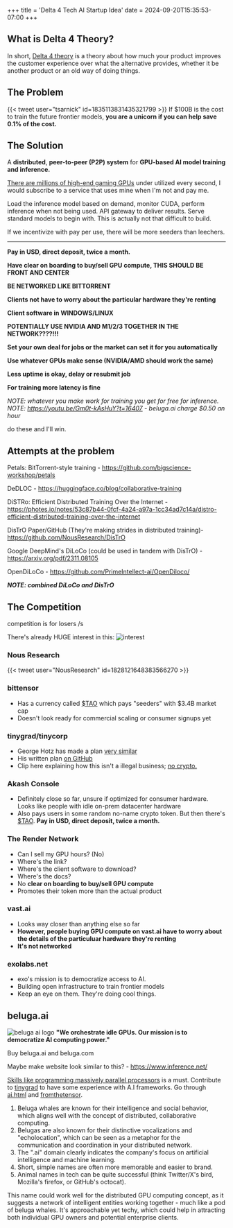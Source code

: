 +++
title = 'Delta 4 Tech AI Startup Idea'
date = 2024-09-20T15:35:53-07:00
+++
## What is Delta 4 Theory?
In short, [Delta 4 theory](https://www.seedtoscale.com/blog/kunal-shahs-delta-4-theory-of-successful-startups) is a theory about how much your product improves the customer experience over what the alternative provides, whether it be another product or an old way of doing things.

## The Problem
{{< tweet user="tsarnick" id=1835113831435321799 >}}
If $100B is the cost to train the future frontier models, **you are a unicorn if you can help save 0.1% of the cost.**

## The Solution
A **distributed**, **peer-to-peer (P2P) system** for **GPU-based AI model training and inference.**

[There are millions of high-end gaming GPUs](https://store.steampowered.com/hwsurvey/videocard/) under utilized every second, I would subscribe to a service that uses mine when I'm not and pay me.

Load the inference model based on demand, monitor CUDA, perform inference when not being used. API gateway to deliver results. Serve standard models to begin with. This is actually not that difficult to build.

If we incentivize with pay per use, there will be more seeders than leechers.

---
**Pay in USD, direct deposit, twice a month.**

**Have clear on boarding to buy/sell GPU compute, THIS SHOULD BE FRONT AND CENTER**

**BE NETWORKED LIKE BITTORRENT**

**Clients not have to worry about the particular hardware they're renting**

**Client software in WINDOWS/LINUX**

**POTENTIALLY USE NVIDIA AND M1/2/3 TOGETHER IN THE NETWORK????!!!**

**Set your own deal for jobs or the market can set it for you automatically**

**Use whatever GPUs make sense (NVIDIA/AMD should work the same)**

**Less uptime is okay, delay or resubmit job**

**For training more latency is fine**

*NOTE: whatever you make work for training you get for free for inference.*
*NOTE: https://youtu.be/Gm0t-kAsHuY?t=16407 - beluga.ai charge $0.50 an hour*

do these and I'll win.

## Attempts at the problem
Petals: BitTorrent-style training - https://github.com/bigscience-workshop/petals

DeDLOC - https://huggingface.co/blog/collaborative-training

DiSTRo: Efficient Distributed Training Over the Internet - https://photes.io/notes/53c87b44-0fcf-4a24-a97a-1cc34ad7c14a/distro-efficient-distributed-training-over-the-internet

DisTrO Paper/GitHub (They're making strides in distributed training)- https://github.com/NousResearch/DisTrO

Google DeepMind's DiLoCo (could be used in tandem with DisTrO) - https://arxiv.org/pdf/2311.08105

OpenDiLoCo - https://github.com/PrimeIntellect-ai/OpenDiloco/

***NOTE: combined DiLoCo and DisTrO***

## The Competition
competition is for losers /s

There's already HUGE interest in this:
![interest](/img/dump/customer_int.png)

### Nous Research
{{< tweet user="NousResearch" id=1828121648383566270 >}}

### bittensor
- Has a currency called [$TAO](https://www.coingecko.com/en/coins/bittensor) which pays "seeders" with $3.4B market cap
- Doesn't look ready for commercial scaling or consumer signups yet

### tinygrad/tinycorp
- George Hotz has made a plan [very similar](https://www.youtube.com/watch?v=LJbUaciFdV8)
- His written plan [on GitHub](https://github.com/tinygrad/toonygrad/blob/master/PLAN.md)
- Clip here explaining how this isn't a illegal business; [no crypto.](https://youtu.be/LJbUaciFdV8?t=3384)

### Akash Console
- Definitely close so far, unsure if optimized for consumer hardware. Looks like people with idle on-prem datacenter hardware
- Also pays users in some random no-name crypto token. But then there's [$TAO](https://www.coingecko.com/en/coins/bittensor). **Pay in USD, direct deposit, twice a month.**

### The Render Network
- Can I sell my GPU hours? (No)
- Where's the link?
- Where's the client software to download?
- Where's the docs?
- No **clear on boarding to buy/sell GPU compute**
- Promotes their token more than the actual product

### vast.ai
- Looks way closer than anything else so far
- **However, people buying GPU compute on vast.ai have to worry about the details of the particuluar hardware they're renting**
- **It's not networked**

### exolabs.net
- exo's mission is to democratize access to AI.
- Building open infrastructure to train frontier models
- Keep an eye on them. They're doing cool things.

## beluga.ai
![beluga ai logo](/img/dump/beluga_ai_logo.jpg)
**"We orchestrate idle GPUs. Our mission is to democratize AI computing power."**

Buy beluga.ai and beluga.com

Maybe make website look similar to this? - https://www.inference.net/

[Skills like programming massively parallel processors](https://www.amazon.com/dp/0323912311) is a must. Contribute to [tinygrad](https://tinygrad.org/) to have some experience with A.I frameworks. Go through [ai.html](https://learnaifromscratch.github.io/ai.html) and [fromthetensor](https://github.com/jla524/fromthetensor).

1. Beluga whales are known for their intelligence and social behavior, which aligns well with the concept of distributed, collaborative computing.
2. Belugas are also known for their distinctive vocalizations and "echolocation", which can be seen as a metaphor for the communication and coordination in your distributed network.
3. The ".ai" domain clearly indicates the company's focus on artificial intelligence and machine learning.
4. Short, simple names are often more memorable and easier to brand.
5. Animal names in tech can be quite successful (think Twitter/X's bird, Mozilla's firefox, or GitHub's octocat).

This name could work well for the distributed GPU computing concept, as it suggests a network of intelligent entities working together - much like a pod of beluga whales. It's approachable yet techy, which could help in attracting both individual GPU owners and potential enterprise clients.
